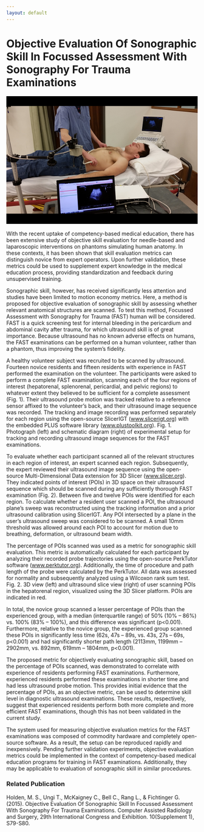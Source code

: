 ```yaml
---
layout: default
---
```

# Objective Evaluation Of Sonographic Skill In Focussed Assessment With Sonography For Trauma Examinations

![Fast Ultrasound](FastUltrasound.png)

With the recent uptake of competency-based medical education, there has been extensive
study of objective skill evaluation for needle-based and laparoscopic interventions on
phantoms simulating human anatomy. In these contexts, it has been shown that skill
evaluation metrics can distinguish novice from expert operators. Upon further validation,
these metrics could be used to supplement expert knowledge in the medical education
process, providing standardization and feedback during unsupervised training.

Sonographic skill, however, has received significantly less attention and studies have been
limited to motion economy metrics. Here, a method is proposed for objective evaluation of
sonographic skill by assessing whether relevant anatomical structures are scanned. To test this
method, Focussed Assessment with Sonography for Trauma (FAST) human will be
considered. FAST is a quick screening test for internal bleeding in the pericardium and
abdominal cavity after trauma, for which ultrasound skill is of great importance. Because
ultrasound has no known adverse effects on humans, the FAST examinations can be
performed on a human volunteer, rather than a phantom, thus improving the system’s fidelity.

A healthy volunteer subject was recruited to be scanned by ultrasound. Fourteen novice
residents and fifteen residents with experience in FAST performed the examination on the
volunteer. The participants were asked to perform a complete FAST examination, scanning
each of the four regions of interest (hepatorenal, splenorenal, pericardial, and pelvic regions)
to whatever extent they believed to be sufficient for a complete assessment (Fig. 1). Their
ultrasound probe motion was tracked relative to a reference sensor affixed to the volunteer’s
back, and their ultrasound image sequence was recorded. The tracking and image recording
was performed separately for each region using the open-source SlicerIGT
(www.slicerigt.org) with the embedded PLUS software library (www.plustoolkit.org).
Fig. 1. Photograph (left) and schematic diagram (right) of experimental setup for tracking and recording
ultrasound image sequences for the FAST examinations.

To evaluate whether each participant scanned all of the relevant structures in each region
of interest, an expert scanned each region. Subsequently, the expert reviewed their ultrasound
image sequence using the open-source Multi-Dimensional Data extension for 3D Slicer
(www.slicer.org). They indicated points of interest (POIs) in 3D space on their ultrasound
sequence which should be scanned during any sufficiently thorough FAST examination (Fig.
2). Between five and twelve POIs were identified for each region. To calculate whether a
resident user scanned a POI, the ultrasound plane’s sweep was reconstructed using the
tracking information and a prior ultrasound calibration using SlicerIGT. Any POI intersected
by a plane in the user’s ultrasound sweep was considered to be scanned. A small 10mm 
threshold was allowed around each POI to account for motion due to breathing, deformation,
or ultrasound beam width.

The percentage of POIs scanned was used as a metric for sonographic skill evaluation.
This metric is automatically calculated for each participant by analyzing their recorded probe
trajectories using the open-source PerkTutor software (www.perktutor.org). Additionally,
the time of procedure and path length of the probe were calculated by the PerkTutor. All data
was assessed for normality and subsequently analyzed using a Wilcoxon rank sum test.
Fig. 2. 3D view (left) and ultrasound slice view (right) of user scanning POIs in the hepatorenal region,
visualized using the 3D Slicer platform. POIs are indicated in red.

In total, the novice group scanned a lesser percentage of POIs than the experienced group,
with a median (interquartile range) of 50% (10% – 86%) vs. 100% (83% – 100%), and this
difference was significant (p<0.001). Furthermore, relative to the novice group, the
experienced group scanned these POIs in significantly less time (62s, 47s – 89s, vs. 43s, 27s –
69s, p<0.001) and had significantly shorter path length (2113mm, 1199mm – 2902mm, vs.
892mm, 619mm – 1804mm, p<0.001).

The proposed metric for objectively evaluating sonographic skill, based on the percentage
of POIs scanned, was demonstrated to correlate with experience of residents performing
FAST examinations. Furthermore, experienced residents performed these examinations in
shorter time and had less ultrasound probe motion. This provides initial evidence that the
percentage of POIs, as an objective metric, can be used to determine skill level in diagnostic
ultrasound examinations. These results, respectively, suggest that experienced residents
perform both more complete and more efficient FAST examinations, though this has not been
validated in the current study.

The system used for measuring objective evaluation metrics for the FAST examinations
was composed of commodity hardware and completely open-source software. As a result, the
setup can be reproduced rapidly and inexpensively. Pending further validation experiments,
objective evaluation metrics could be implemented in the context of competency-based
medical education programs for training in FAST examinations. Additionally, they may be
applicable to evaluation of sonographic skill in similar procedures.


### Related Publication

Holden, M. S., Ungi T., McKaigney C., Bell C., Rang L., & Fichtinger G. (2015).  Objective Evaluation Of Sonographic Skill In Focussed Assessment With Sonography For Trauma Examinations. Computer Assisted Radiology and Surgery, 29th International Congress and Exhibition. 10(Supplement 1), S79-S80.